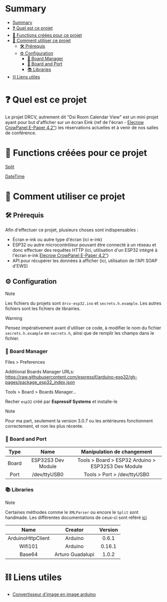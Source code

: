 # Summary

<!-- Put after theses lines, ctrl + shift + p and write "Markdown" and click to "Markdwon all ine one" extension -->
<!-- TOC -->
<!-- TOC END -->
- [Summary](#summary)
- [❓ Quel est ce projet](#-quel-est-ce-projet)
- [🧩 Functions créées pour ce projet](#-functions-créées-pour-ce-projet)
- [🤔 Comment utiliser ce projet](#-comment-utiliser-ce-projet)
  - [🛠️ Prérequis](#️-prérequis)
  - [⚙️ Configuration](#️-configuration)
    - [🤖 Board Manager](#-board-manager)
    - [🔌 Board and Port](#-board-and-port)
    - [📚 Libraries](#-libraries)
- [⛓️ Liens utiles](#️-liens-utiles)



# ❓ Quel est ce projet

Le projet DRCV, autrement dit "Dsi Room Calendar View" est un mini projet ayant pour but d'afficher sur un écran Eink (ref de l'écran - [Elecrow CrowPanel E-Paper 4.2"](https://www.berrybase.ch/fr/elecrow-crowpanel-e-paper-hmi-display-4.2-zoll-400x300-aufloesung-esp32-s3-spi-schwarz-weiss)) les réservations actuelles et à venir de nos salles de conférence.

# 🧩 Functions créées pour ce projet

[Split](./README_SPLIT.md)

[DateTime](./README_DATETIME.md)

# 🤔 Comment utiliser ce projet

## 🛠️ Prérequis

Afin d'effectuer ce projet, plusieurs choses sont indispensables :

- Écran e-ink ou autre type d'écran (ici e-ink)
- ESP32 ou autre microcontrôleur pouvant être connecté à un réseau et donc effectuer des requêtes HTTP (ici, utilisation d'un ESP32 intégré à l'écran e-ink [Elecrow CrowPanel E-Paper 4.2"](https://www.berrybase.ch/fr/elecrow-crowpanel-e-paper-hmi-display-4.2-zoll-400x300-aufloesung-esp32-s3-spi-schwarz-weiss))
- API pour récupérer les données à afficher (ici, utilisation de l'API SOAP d'EWS)

## ⚙️ Configuration

> [!NOTE]
> Les fichiers du projets sont `drcv-esp32.ino` et `secrets.h.example`. Les autres fichiers sont les fichiers de librairies.

> [!WARNING]
> Pensez impérativement avant d'utiliser ce code, à modifier le nom du fichier `secrets.h.example` en `secrets.h`, ainsi que de remplir les champs dans le fichier.

### 🤖 Board Manager

Files > Preferences

Additional Boards Manager URLs: https://raw.githubusercontent.com/espressif/arduino-esp32/gh-pages/package_esp32_index.json

Tools > Board > Boards Manager...

Recher `esp32` créé par **Espressif Systems** et installe-le

>[!NOTE]
>Pour ma part, seulement la version 3.0.7 ou les antérieures fonctionnent correctement, et non les plus récente.

### 🔌 Board and Port

| Type |  Name | Manipulation de changement |
| :--: | :--: | :--: |
| Board | ESP32S3 Dev Module | Tools > Board > ESP32 Arduino > ESP32S3 Dev Module |
| Port | /dev/ttyUSB0 | Tools > Port > /dev/ttyUSB0 |

### 📚 Libraries

> [!NOTE]
> Certaines méthodes comme le `XMLParser` ou encore le `Split` sont handmade.
> Les différentes documentations de ceux-ci sont référé [ici](#🧩-functions-créées-pour-ce-projet)

| Name |  Creator | Version |
| :--: | :--: | :--: |
| ArduinoHttpClient | Arduino | 0.6.1 |
| Wifi101 | Arduino | 0.16.1 |
| Base64 | Arturo Guadalupi | 1.0.2 |

# ⛓️ Liens utiles

- [Convertisseur d'image en image arduino](https://javl.github.io/image2cpp/)